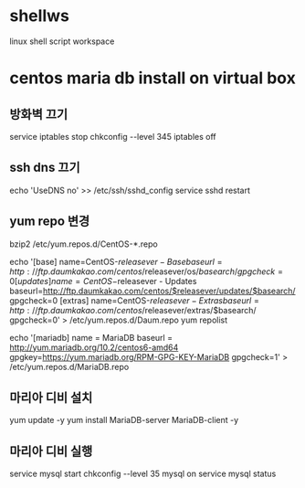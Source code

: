 # shellws
linux shell script workspace


# centos maria db install on virtual box
## 방화벽 끄기
service iptables stop
chkconfig --level 345 iptables off

## ssh dns 끄기
echo 'UseDNS no' >> /etc/ssh/sshd_config
service sshd restart

## yum repo 변경
bzip2 /etc/yum.repos.d/CentOS-*.repo


echo '[base]
name=CentOS-$releasever - Base
baseurl=http://ftp.daumkakao.com/centos/$releasever/os/$basearch/
gpgcheck=0 
[updates]
name=CentOS-$releasever - Updates
baseurl=http://ftp.daumkakao.com/centos/$releasever/updates/$basearch/
gpgcheck=0
[extras]
name=CentOS-$releasever - Extras
baseurl=http://ftp.daumkakao.com/centos/$releasever/extras/$basearch/
gpgcheck=0' > /etc/yum.repos.d/Daum.repo
yum repolist


echo '[mariadb]
name = MariaDB
baseurl = http://yum.mariadb.org/10.2/centos6-amd64
gpgkey=https://yum.mariadb.org/RPM-GPG-KEY-MariaDB
gpgcheck=1' > /etc/yum.repos.d/MariaDB.repo


## 마리아 디비 설치
yum update -y
yum install MariaDB-server MariaDB-client -y


## 마리아 디비 실행
service mysql start
chkconfig --level 35 mysql on
service mysql status




